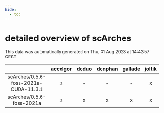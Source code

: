 ```yaml
---
hide:
  - toc
---
```


detailed overview of scArches
=============================


This data was automatically generated on Thu, 31 Aug 2023 at 14:42:57 CEST  

| |accelgor|doduo|donphan|gallade|joltik|skitty|swalot|victini|
| :---: | :---: | :---: | :---: | :---: | :---: | :---: | :---: | :---: |
|scArches/0.5.6-foss-2021a-CUDA-11.3.1|x|-|-|-|x|-|-|-|
|scArches/0.5.6-foss-2021a|x|x|x|x|x|x|x|x|
